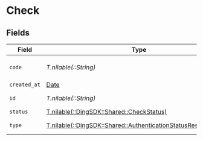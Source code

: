 # Check


## Fields

| Field                                                                                                                     | Type                                                                                                                      | Required                                                                                                                  | Description                                                                                                               | Example                                                                                                                   |
| ------------------------------------------------------------------------------------------------------------------------- | ------------------------------------------------------------------------------------------------------------------------- | ------------------------------------------------------------------------------------------------------------------------- | ------------------------------------------------------------------------------------------------------------------------- | ------------------------------------------------------------------------------------------------------------------------- |
| `code`                                                                                                                    | *T.nilable(::String)*                                                                                                     | :heavy_minus_sign:                                                                                                        | The code that was checked.                                                                                                | 123456                                                                                                                    |
| `created_at`                                                                                                              | [Date](https://ruby-doc.org/stdlib-2.6.1/libdoc/date/rdoc/Date.html)                                                      | :heavy_minus_sign:                                                                                                        | N/A                                                                                                                       |                                                                                                                           |
| `id`                                                                                                                      | *T.nilable(::String)*                                                                                                     | :heavy_minus_sign:                                                                                                        | The ID of the check.                                                                                                      |                                                                                                                           |
| `status`                                                                                                                  | [T.nilable(::DingSDK::Shared::CheckStatus)](../../models/shared/checkstatus.md)                                           | :heavy_minus_sign:                                                                                                        | N/A                                                                                                                       | valid                                                                                                                     |
| `type`                                                                                                                    | [T.nilable(::DingSDK::Shared::AuthenticationStatusResponseType)](../../models/shared/authenticationstatusresponsetype.md) | :heavy_minus_sign:                                                                                                        | The type of the event.                                                                                                    |                                                                                                                           |